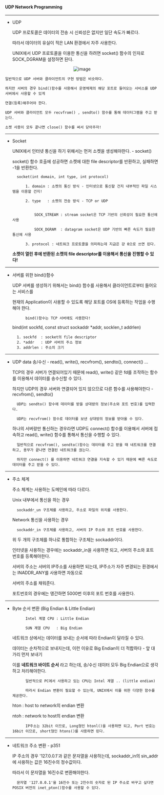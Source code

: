 #### UDP Network Programming

---

- UDP 

	UDP 프로토콜은 데이터의 전송 시 신뢰성은 없지만 일단 속도가 빠르다.

	따라서 데이터의 유실이 적은 LAN 환경에서 자주 사용한다. 

	UNIX에서 UDP 프로토콜을 이용한 통신을 하려면 socket() 함수의 인자로 SOCK_DGRAM을 설정하면 된다.


<div align=center>

![image](https://user-images.githubusercontent.com/59076451/130133942-46643306-760c-4164-b482-a474f5ffd7c5.png)

</div>

	일반적으로 UDP 서버와 클라이언트의 구현 방법은 비슷하다.

	하지만 서버의 경우 bind()함수를 사용해서 운영체제의 해당 포트로 들어오는 서비스를 UDP 서버에서 사용할 수 있게

	연결(등록)해주어야 한다. 

	UDP 서버와 클라이언트 모두 recvfrom() , sendto() 함수를 통해 데이터그램을 주고 받는다. 

	소켓 사용이 모두 끝나면 close() 함수를 써서 닫아주자!

---

- Socket

	UNIX에서 인터넷 통신을 하기 위해서는 먼저 소켓을 생성해야한다. - socket() 

	socket() 함수 호출에 성공하면 소켓에 대한 file descriptor를 반환하고, 실패하면 -1을 반환한다.

		socket(int domain, int type, int protocol)	

			1. domain : 소켓의 통신 방식 - 인터넷으로 통신할 건지 내부적인 파일 시스템을 이용할 건지!

			2. type   : 소켓의 전송 방식 - TCP or UDP

				
				SOCK_STREAM : stream socket은 TCP 기반의 신뢰성이 필요한 통신에 사용

				SOCK_DGRAM  : datagram socket은 UDP 기반의 빠른 속도가 필요한 통신에 사용

			3. protocol : 네트워크 프로토콜을 의미하는데 지금은 걍 0으로 쓰면 된다. 


	**소켓이 열린 후에 반환된 소켓의 file descriptor를 이용해서 통신을 진행할 수 있다!**

---

- 서버를 위한 bind()함수 


	UDP 서버를 생성하기 위해서는 bind() 함수를 사용해서 클라이언트로부터 들어오는 서비스를 

	현재의 Application이 사용할 수 있도록 해당 포트를 OS에 등록하는 작업을 수행해야 한다.

			bind()함수는 TCP 서버에도 사용한다!

	
	bind(int sockfd, const struct sockaddr *addr, socklen_t addrlen)

		1. sockfd  : socket의 file descriptor
		2. *addr   : UDP 서버의 주소 정보
		3. addrlen : 주소의 크기 

---

- UDP data 송/수신 - read(), write(), recvfrom(), sendto(), connect() ... 

	TCP의 경우 서버가 연결되어있기 때문에 read(), write() 같은 fd를 조작하는 함수를 이용해서 데이터를 송수신할 수 있다.

	하지만 UDP의 경우 서버와 연결되어 있지 않으므로 다른 함수를 사용해야한다 - recvfrom(), sendto()

		UDP는 sendto() 함수에 데이터를 받을 상대방의 정보(주소와 포트 번호)를 입력한다.

		UDP는 recvfrom() 함수로 데이터를 보낸 상대방의 정보를 받아올 수 있다.


	하나의 서버랑만 통신하는 경우라면 UDP도 connect() 함수를 이용해서 서버에 접속하고 read(), write() 함수를 통해서 통신을 수행할 수 있다.

		일반적으로 recvfrom(), sendto()함수는 데이터를 주고 받을 때 네트워크를 연결하고, 용무가 끝나면 연결된 네트워크를 끊는다. 

		하지만 connect() 를 이용하면 네트워크 연결을 지속할 수 있기 때문에 빠른 속도로 데이터를 주고 받을 수 있다.

---

- 주소 체계 

	주소 체계는 사용하는 도메인에 따라 다르다.

	Unix 내부에서 통신을 하는 경우

		sockaddr_un 구조체를 사용하고, 주소로 파일의 위치를 사용한다.

	Network 통신을 사용하는 경우

		sockaddr_in 구조체를 사용하고, 서버의 IP 주소와 포트 번호를 사용한다. 


	위 두 개의 구조체를 하나로 통합하는 구조체는 sockaddr이다. 


	인터넷을 사용하는 경우에는 sockaddr_in을 사용하면 되고, 서버의 주소와 포트 번호를 등록해야한다.

	서버의 주소는 서버의 IP주소를 사용하면 되는데, IP주소가 자주 변경되는 환경에서는 INADDR_ANY를 사용하면 자동으로 

	서버의 주소를 채워준다. 

	포트번호의 경우에는 앵간하면 5000번 이후의 포트 번호를 사용한다. 

---


- Byte 순서 변환 (Big Endian & Little Endian)

			Intel 계열 CPU : Little Endian

			SUN 계열 CPU   : Big Endian 

	네트워크 상에서는 데이터를 보내는 순서에 따라 Endian이 달라질 수 있다. 

	데이터는 순차적으로 보내지는데, 이런 이유로 Big Endian이 더 적합하다 - 앞 대가리 먼저 보내기

	이를 **네트워크 바이트 순서** 라고 하는데, 송/수신 데이터 모두 Big Endian으로 생각하고 처리해야한다.

			일반적으로 PC에서 사용하고 있는 CPU는 Intel 계열 .. (little endian)

			따라서 Endian 변환이 필요할 수 있는데, UNIX에서 이를 위한 다양한 함수를 제공한다.


	hton : host to network의 endian 변환
	
	ntoh : network to host의 endian 변환 
	
	
			IP주소는 32bit 이므로, Long형인 htonl()을 사용하면 되고, Port 번호는 16bit 이므로, short형인 htons()를 사용하면 된다.
			
---

- 네트워크 주소 변환 - p351


	IP 주소의 경우 '127.0.0.1'과 같은 문자열을 사용하는데, sockaddr_in의 sin_addr에 사용하는 값은 16진수의 정수값이다.

	따라서 이 문자열을 16진수로 변환해야한다. 

		문자열 '127.0.0.1'을 16진수 또는 2진수의 숫자로 된 IP 주소로 바꾸고 싶다면 POSIX 버전의 inet_pton()함수를 사용할 수 있다. 



	
			


	

